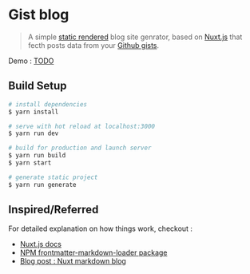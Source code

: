 # Gist blog

> A simple [static rendered](https://jamstack.wtf/) blog site genrator, based on [Nuxt.js](https://nuxtjs.org) that fecth posts data from your [Github gists](https://gist.github.com/).

Demo : [TODO]()

## Build Setup

``` bash
# install dependencies
$ yarn install

# serve with hot reload at localhost:3000
$ yarn run dev

# build for production and launch server
$ yarn run build
$ yarn start

# generate static project
$ yarn run generate
```

## Inspired/Referred

For detailed explanation on how things work, checkout :

- [Nuxt.js docs](https://nuxtjs.org)
- [NPM frontmatter-markdown-loader package](https://www.npmjs.com/package/frontmatter-markdown-loader)
- [Blog post : Nuxt markdown blog](https://pambo-ognana.ga/create-a-simple-markdown-blog-with-nuxtjs)
